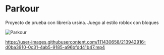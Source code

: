 # Parkour

Proyecto de prueba con librería ursina. Juego al estilo roblox con bloques

![Parkour](https://user-images.githubusercontent.com/111430658/213942632-4cc7f1c4-cf37-451d-a81b-e9fdf500b6c6.png)


https://user-images.githubusercontent.com/111430658/213942916-d0ba3910-0c31-4ab5-9185-a96bfdd41b47.mp4

